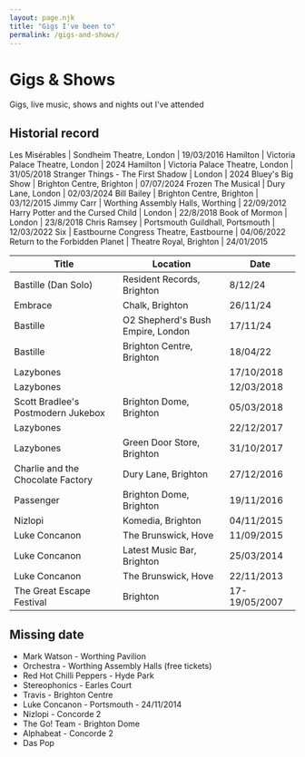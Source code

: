 ```yaml
---
layout: page.njk
title: "Gigs I've been to"
permalink: /gigs-and-shows/
---
```


# Gigs & Shows

Gigs, live music, shows and nights out I've attended

## Historial record

Les Misérables | Sondheim Theatre, London | 19/03/2016
Hamilton | Victoria Palace Theatre, London | 2024
Hamilton | Victoria Palace Theatre, London | 31/05/2018
Stranger Things - The First Shadow | London | 2024
Bluey's Big Show | Brighton Centre, Brighton | 07/07/2024
Frozen The Musical | Dury Lane, London | 02/03/2024
Bill Bailey | Brighton Centre, Brighton | 03/12/2015
Jimmy Carr | Worthing Assembly Halls, Worthing | 22/09/2012
Harry Potter and the Cursed Child | London | 22/8/2018
Book of Mormon | London | 23/8/2018
Chris Ramsey | Portsmouth Guildhall, Portsmouth | 12/03/2022
Six | Eastbourne Congress Theatre, Eastbourne | 04/06/2022
Return to the Forbidden Planet | Theatre Royal, Brighton | 24/01/2015

| Title | Location | Date |
| -------- | ------- | ------- |
| Bastille (Dan Solo) | Resident Records, Brighton | 8/12/24 |
| Embrace | Chalk, Brighton | 26/11/24 |
| Bastille | O2 Shepherd's Bush Empire, London | 17/11/24 |
| Bastille | Brighton Centre, Brighton | 18/04/22 |
| Lazybones |  | 17/10/2018 |
| Lazybones |  | 12/03/2018 |
| Scott Bradlee's Postmodern Jukebox | Brighton Dome, Brighton | 05/03/2018 |
| Lazybones |  | 22/12/2017 |
| Lazybones | Green Door Store, Brighton | 31/10/2017 |
| Charlie and the Chocolate Factory | Dury Lane, Brighton | 27/12/2016 |
| Passenger | Brighton Dome, Brighton | 19/11/2016 |
| Nizlopi | Komedia, Brighton | 04/11/2015 |
| Luke Concanon | The Brunswick, Hove | 11/09/2015 |
| Luke Concanon | Latest Music Bar, Brighton | 25/03/2014 |
| Luke Concanon | The Brunswick, Hove | 22/11/2013 |
| The Great Escape Festival | Brighton | 17-19/05/2007 |

## Missing date

- Mark Watson - Worthing Pavilion
- Orchestra - Worthing Assembly Halls (free tickets)
- Red Hot Chilli Peppers - Hyde Park
- Stereophonics - Earles Court
- Travis - Brighton Centre
- Luke Concanon - Portsmouth - 24/11/2014
- Nizlopi - Concorde 2
- The Go! Team - Brighton Dome
- Alphabeat - Concorde 2
- Das Pop
